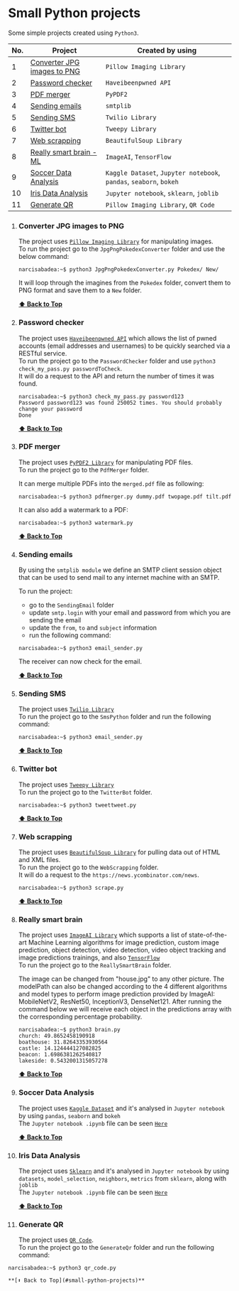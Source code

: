 # Small Python projects

Some simple projects created using `Python3`.

| No. | Project                                                     | Created by using                                                   |
| --- | ----------------------------------------------------------- | ------------------------------------------------------------------ |
| 1   | [Converter JPG images to PNG](#converter-jpg-images-to-png) | `Pillow Imaging Library`                                           |
| 2   | [Password checker](#password-checker)                       | `Haveibeenpwned API`                                               |
| 3   | [PDF merger](#pdf-merger)                                   | `PyPDF2`                                                           |
| 4   | [Sending emails](#sending-emails)                           | `smtplib`                                                          |
| 5   | [Sending SMS](#sending-sms)                                 | `Twilio Library`                                                   |
| 6   | [Twitter bot](#twitter-bot)                                 | `Tweepy Library`                                                   |
| 7   | [Web scrapping](#web-scrapping)                             | `BeautifulSoup Library`                                            |
| 8   | [Really smart brain - ML](#really-smart-brain)              | `ImageAI`, `TensorFlow`                                            |
| 9   | [Soccer Data Analysis](#soccer-data-analysis)               | `Kaggle Dataset`, `Jupyter notebook`, `pandas`, `seaborn`, `bokeh` |
| 10  | [Iris Data Analysis](#iris-data-analysis)                   | `Jupyter notebook`, `sklearn`, `joblib`                            |
| 11  | [Generate QR](#generate-qr)                                 | `Pillow Imaging Library`, `QR Code`                                |

1. ### Converter JPG images to PNG

   The project uses [`Pillow Imaging Library`](https://pillow.readthedocs.io/en/stable/) for manipulating images. <br>
   To run the project go to the `JpgPngPokedexConverter` folder and use the below command: <br>

   ```console
   narcisabadea:~$ python3 JpgPngPokedexConverter.py Pokedex/ New/
   ```

   It will loop through the imagines from the `Pokedex` folder, convert them to PNG format and save them to a `New` folder.

   **[⬆ Back to Top](#small-python-projects)**

2. ### Password checker

   The project uses [`Haveibeenpwned API`](https://haveibeenpwned.com/API/v3) which allows the list of pwned accounts (email addresses and usernames) to be quickly searched via a RESTful service. <br>
   To run the project go to the `PasswordChecker` folder and use `python3 check_my_pass.py passwordToCheck`. <br>
   It will do a request to the API and return the number of times it was found. <br>

   ```console
   narcisabadea:~$ python3 check_my_pass.py password123
   Password password123 was found 250052 times. You should probably change your password
   Done
   ```

   **[⬆ Back to Top](#small-python-projects)**

3. ### PDF merger

   The project uses [`PyPDF2 Library`](https://pillow.readthedocs.io/en/stable/) for manipulating PDF files. <br>
   To run the project go to the `PdfMerger` folder. <br>

   It can merge multiple PDFs into the `merged.pdf` file as following:

   ```console
   narcisabadea:~$ python3 pdfmerger.py dummy.pdf twopage.pdf tilt.pdf
   ```

   It can also add a watermark to a PDF:

   ```console
   narcisabadea:~$ python3 watermark.py
   ```

   **[⬆ Back to Top](#small-python-projects)**

4. ### Sending emails

   By using the `smtplib module` we define an SMTP client session object that can be used to send mail to any internet machine with an SMTP.

   To run the project:

   - go to the `SendingEmail` folder
   - update `smtp.login` with your email and password from which you are sending the email
   - update the `from`, `to` and `subject` information
   - run the following command: <br>

   ```console
   narcisabadea:~$ python3 email_sender.py
   ```

   The receiver can now check for the email.

   **[⬆ Back to Top](#small-python-projects)**

5. ### Sending SMS

   The project uses [`Twilio Library`](https://www.twilio.com/) <br>
   To run the project go to the `SmsPython` folder and run the following command: <br>

   ```console
   narcisabadea:~$ python3 email_sender.py
   ```

   **[⬆ Back to Top](#small-python-projects)**

6. ### Twitter bot

   The project uses [`Tweepy Library`](https://www.tweepy.org/) <br>
   To run the project go to the `TwitterBot` folder. <br>

   ```console
   narcisabadea:~$ python3 tweettweet.py
   ```

   **[⬆ Back to Top](#small-python-projects)**

7. ### Web scrapping

   The project uses [`BeautifulSoup Library`](https://www.crummy.com/software/BeautifulSoup/bs4/doc/) for pulling data out of HTML and XML files. <br>
   To run the project go to the `WebScrapping` folder. <br>
   It will do a request to the `https://news.ycombinator.com/news`.

   ```console
   narcisabadea:~$ python3 scrape.py
   ```

   **[⬆ Back to Top](#small-python-projects)**

8. ### Really smart brain

   The project uses [`ImageAI Library`](https://github.com/OlafenwaMoses/ImageAI) which supports a list of state-of-the-art Machine Learning algorithms for image prediction, custom image prediction, object detection, video detection, video object tracking and image predictions trainings, and also [`TensorFlow`](https://www.tensorflow.org/) <br>
   To run the project go to the `ReallySmartBrain` folder. <br>

   The image can be changed from "house.jpg" to any other picture.
   The modelPath can also be changed according to the 4 different algorithms and model types to perform image prediction provided by ImageAI: MobileNetV2, ResNet50, InceptionV3, DenseNet121.
   After running the command below we will receive each object in the predictions array with the corresponding percentage probability.

   ```console
   narcisabadea:~$ python3 brain.py
   church: 49.8652458190918
   boathouse: 31.82643353930564
   castle: 14.124444127082825
   beacon: 1.6986381262540817
   lakeside: 0.5432001315057278
   ```

   **[⬆ Back to Top](#small-python-projects)**

9. ### Soccer Data Analysis

   The project uses [`Kaggle Dataset`](https://www.kaggle.com/) and it's analysed in `Jupyter notebook` by using `pandas`, `seaborn` and `bokeh` <br>
   The `Jupyter notebook .ipynb` file can be seen [`Here`](https://github.com/narcisabadea/Small-python-projects/blob/main/SoccerAnalysis/Soccer.ipynb)

   **[⬆ Back to Top](#small-python-projects)**

10. ### Iris Data Analysis

    The project uses [`Sklearn`](https://scikit-learn.org/stable/) and it's analysed in `Jupyter notebook` by using `datasets`, `model_selection`, `neighbors`, `metrics` from `sklearn`, along with `joblib` <br>
    The `Jupyter notebook .ipynb` file can be seen [`Here`](https://github.com/narcisabadea/Small-python-projects/blob/main/IrisAnalysis/Iris.ipynb)

    **[⬆ Back to Top](#small-python-projects)**

11. ### Generate QR
    The project uses [`QR Code`](https://pypi.org/project/qrcode/). <br>
    To run the project go to the `GenerateQr` folder and run the following command: <br>

   ```console
   narcisabadea:~$ python3 qr_code.py
   ```
    **[⬆ Back to Top](#small-python-projects)**

